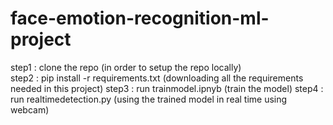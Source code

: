 # face-emotion-recognition-ml-project

step1 : clone the repo (in order to setup the repo locally)<br />
step2 : pip install -r requirements.txt (downloading all the requirements needed in this project)
step3 : run trainmodel.ipnyb (train the model)
step4 : run realtimedetection.py (using the trained model in real time using webcam)
